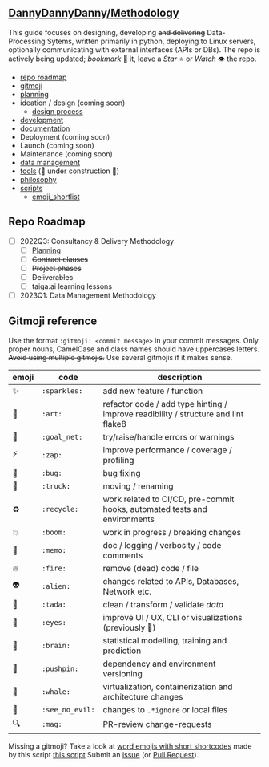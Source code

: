 ## [DannyDannyDanny/Methodology](https://github.com/DannyDannyDanny/methodology/)

This guide focuses on designing, developing ~~and delivering~~ Data-Processing Sytems, written primarily in python, deploying to Linux servers, optionally communicating with external interfaces (APIs or DBs). The repo is actively being updated; _bookmark_ :bookmark: it, leave a _Star_ :star: or _Watch_ :eye: the repo.

* [repo roadmap](#repo-roadmap)
* [gitmoji](#gitmoji-reference)
* [planning](project_planning_contracting.md)
* ideation / design (coming soon)
  * [design process](https://uxtools.co/blog/what-no-one-explains-about-the-design-process/)
* [development](methodology-development.md)
* [documentation](documentation.md)
* Deployment (coming soon)
* Launch (coming soon)
* Maintenance (coming soon)
* [data management](data_storage.md)
* [tools](tools.md) (:construction: under construction :construction:)
* [philosophy](philosophy.md)
* [scripts](scripts/)
  * [emoji_shortlist](scripts/emoji_shortlist.py)

## Repo Roadmap

* [ ] 2022Q3: Consultancy & Delivery Methodology
  * [ ] [Planning](project_planning_contracting.md)
  * [ ] ~~Contract clauses~~
  * [ ] ~~Project phases~~
  * [ ] ~~Deliverables~~
  * [ ] taiga.ai learning lessons
* [ ] 2023Q1: Data Management Methodology

## Gitmoji reference

Use the format `:gitmoji: <commit message>` in your commit messages. Only proper nouns, CamelCase and class names should have uppercases letters. ~~Avoid using multiple gitmojis.~~ Use several gitmojis if it makes sense.

|emoji|code|description|
|---|---|---|
|:sparkles:|`:sparkles:`| add new feature / function |
|:art:|`:art:`| refactor code / add type hinting / improve readibility / structure and lint flake8 |
|:goal_net:|`:goal_net:`| try/raise/handle errors or warnings |
|:zap:|`:zap:`| improve performance / coverage / profiling |
|:bug:|`:bug:`| bug fixing |
|:truck:|`:truck:`| moving / renaming |
|:recycle:|`:recycle:`| work related to CI/CD, pre-commit hooks, automated tests and environments |
|:boom:|`:boom:`| work in progress / breaking changes |
|:memo:|`:memo:`| doc / logging / verbosity / code comments |
|:fire: |`:fire:`| remove (dead) code / file |
|:alien:|`:alien:`| changes related to APIs, Databases, Network etc. |
|:tada:|`:tada:`| clean / transform / validate _data_ |
|:eyes:|`:eyes:`| improve UI / UX, CLI or visualizations (previously :lipstick:) |
|:brain:|`:brain:`| statistical modelling, training and prediction |
|:pushpin:|`:pushpin:`| dependency and environment versioning |
|:whale: |`:whale:`| virtualization, containerization and architecture changes |
|:see_no_evil:|`:see_no_evil:`| changes to `.*ignore` or local files |
|:mag: |`:mag:`| PR-review change-requests |

Missing a gitmoji? Take a look at [word emojis with short shortcodes](emojis.md)
made by this script [this script](scripts/emoji_shortlist.py)
Submit an [issue](https://github.com/DannyDannyDanny/methodology/issues)
(or [Pull Request](https://github.com/DannyDannyDanny/methodology/pulls)).
